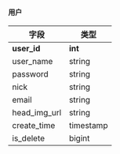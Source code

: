 #### 用户

|字段|类型|
|----|----|
|**user_id**|**int**|
|user_name|string|
|password|string|
|nick|string|
|email|string|
|head_img_url|string|
|create_time|timestamp|
|is_delete|bigint|
